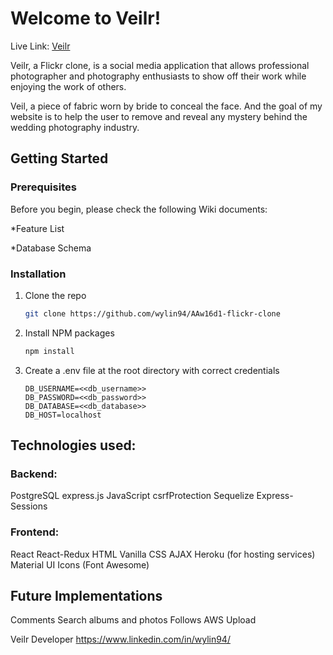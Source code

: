 # Welcome to Veilr!
Live Link: [Veilr](https://wyl-flickr-clone.herokuapp.com/)

Veilr, a Flickr clone, is a social media application that allows professional photographer and photography enthusiasts to show off their work while enjoying the work of others. 

Veil, a piece of fabric worn by bride to conceal the face. And the goal of my website is to help the user to remove and reveal any mystery behind the wedding photography industry.

## Getting Started

### Prerequisites
Before you begin, please check the following Wiki documents:

*Feature List

*Database Schema

### Installation

1. Clone the repo
   ```sh
   git clone https://github.com/wylin94/AAw16d1-flickr-clone
   ```
2. Install NPM packages
   ```sh
   npm install
   ```
3. Create a .env file at the root directory with correct credentials
    ```
    DB_USERNAME=<<db_username>>
    DB_PASSWORD=<<db_password>>
    DB_DATABASE=<<db_database>>
    DB_HOST=localhost
    ```

## Technologies used:
### Backend:
PostgreSQL
express.js
JavaScript
csrfProtection
Sequelize
Express-Sessions

### Frontend:
React
React-Redux
HTML
Vanilla CSS
AJAX
Heroku (for hosting services)
Material UI Icons (Font Awesome)

## Future Implementations
Comments
Search albums and photos
Follows
AWS Upload

Veilr Developer
https://www.linkedin.com/in/wylin94/